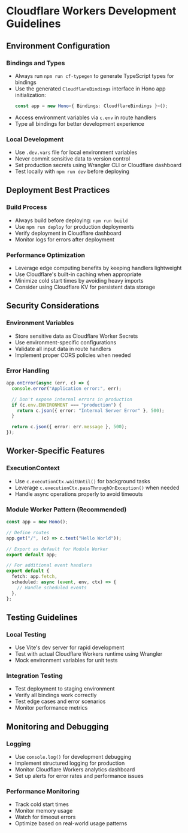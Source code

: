 # Cloudflare Workers Development Guidelines

## Environment Configuration

### Bindings and Types

- Always run `npm run cf-typegen` to generate TypeScript types for bindings
- Use the generated `CloudflareBindings` interface in Hono app initialization:
  ```typescript
  const app = new Hono<{ Bindings: CloudflareBindings }>();
  ```
- Access environment variables via `c.env` in route handlers
- Type all bindings for better development experience

### Local Development

- Use `.dev.vars` file for local environment variables
- Never commit sensitive data to version control
- Set production secrets using Wrangler CLI or Cloudflare dashboard
- Test locally with `npm run dev` before deploying

## Deployment Best Practices

### Build Process

- Always build before deploying: `npm run build`
- Use `npm run deploy` for production deployments
- Verify deployment in Cloudflare dashboard
- Monitor logs for errors after deployment

### Performance Optimization

- Leverage edge computing benefits by keeping handlers lightweight
- Use Cloudflare's built-in caching when appropriate
- Minimize cold start times by avoiding heavy imports
- Consider using Cloudflare KV for persistent data storage

## Security Considerations

### Environment Variables

- Store sensitive data as Cloudflare Worker Secrets
- Use environment-specific configurations
- Validate all input data in route handlers
- Implement proper CORS policies when needed

### Error Handling

```typescript
app.onError(async (err, c) => {
  console.error("Application error:", err);

  // Don't expose internal errors in production
  if (c.env.ENVIRONMENT === "production") {
    return c.json({ error: "Internal Server Error" }, 500);
  }

  return c.json({ error: err.message }, 500);
});
```

## Worker-Specific Features

### ExecutionContext

- Use `c.executionCtx.waitUntil()` for background tasks
- Leverage `c.executionCtx.passThroughOnException()` when needed
- Handle async operations properly to avoid timeouts

### Module Worker Pattern (Recommended)

```typescript
const app = new Hono();

// Define routes
app.get("/", (c) => c.text("Hello World"));

// Export as default for Module Worker
export default app;

// For additional event handlers
export default {
  fetch: app.fetch,
  scheduled: async (event, env, ctx) => {
    // Handle scheduled events
  },
};
```

## Testing Guidelines

### Local Testing

- Use Vite's dev server for rapid development
- Test with actual Cloudflare Workers runtime using Wrangler
- Mock environment variables for unit tests

### Integration Testing

- Test deployment to staging environment
- Verify all bindings work correctly
- Test edge cases and error scenarios
- Monitor performance metrics

## Monitoring and Debugging

### Logging

- Use `console.log()` for development debugging
- Implement structured logging for production
- Monitor Cloudflare Workers analytics dashboard
- Set up alerts for error rates and performance issues

### Performance Monitoring

- Track cold start times
- Monitor memory usage
- Watch for timeout errors
- Optimize based on real-world usage patterns
